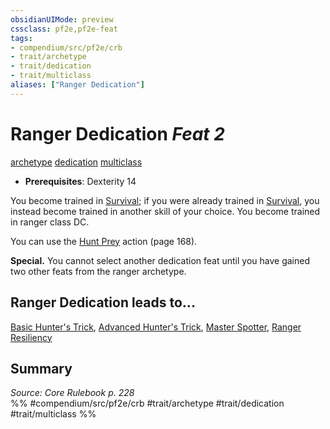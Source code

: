 ```yaml
---
obsidianUIMode: preview
cssclass: pf2e,pf2e-feat
tags:
- compendium/src/pf2e/crb
- trait/archetype
- trait/dedication
- trait/multiclass
aliases: ["Ranger Dedication"]
---
```

# Ranger Dedication  *Feat 2*  
[archetype](../../rules/traits/archetype.md)  [dedication](../../rules/traits/dedication.md)  [multiclass](../../rules/traits/multiclass.md)  

- **Prerequisites**: Dexterity 14

You become trained in [Survival](../skills.md#Survival); if you were already trained in [Survival](../skills.md#Survival), you instead become trained in another skill of your choice. You become trained in ranger class DC.

You can use the [Hunt Prey](../../rules/actions/hunt-prey.md) action (page 168).

**Special.** You cannot select another dedication feat until you have gained two other feats from the ranger archetype.

## Ranger Dedication leads to...

[Basic Hunter's Trick](basic-hunters-trick.md), [Advanced Hunter's Trick](advanced-hunters-trick.md), [Master Spotter](master-spotter.md), [Ranger Resiliency](ranger-resiliency.md)

## Summary

*Source: Core Rulebook p. 228*  
%% #compendium/src/pf2e/crb #trait/archetype #trait/dedication #trait/multiclass %%